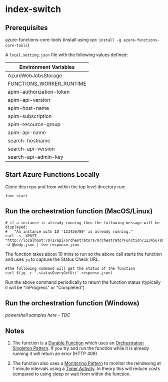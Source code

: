 # index-switch

## Prerequisites

azure-functions-core-tools (install using `npm install -g azure-functions-core-tools`)

A `local.setting.json` file with the following values defined:

|Environment Variables|
|---------------------|
|AzureWebJobsStorage|
|FUNCTIONS_WORKER_RUNTIME|
|apim-authorization-token|
|apim-api-version|
|apim-host-name|
|apim-subscription|
|apim-resource-group|
|apim-api-name|
|search-hostname|
|search-api-version|
|search-api-admin-key|

## Start Azure Functions Locally

Clone this repo and from within the top level directory run:
```
func start
```
## Run the orchestration function (MacOS/Linux)
```
# if a instance is already running then the following message will be displayed:
#   "An instance with ID '123456789' is already running."
curl -s -XPOST "http://localhost:7071/api/orchestrators/OrchestratorFunction/123456789" -d @body.json | tee response.json
```
The function takes about 10 mins to run so the above call starts the function and uses `jq` to capture the Status Check URL.
```
#the following command will get the status of the function
curl $(jq -r '.statusQueryGetUri' response.json)
```
Run the above command periodically to return the function status (typically it will be "inProgress" or "Completed").

## Run the orchestration function (Windows)

_powershell samples here - TBC_

## Notes
1) The function is a [Durable Function](https://docs.microsoft.com/en-us/azure/azure-functions/durable/durable-functions-overview)
which uses an [Orchestration Singleton Pattern](https://docs.microsoft.com/en-us/azure/azure-functions/durable/durable-functions-singletons).
If you try and run the function while it is already running it will return an error (HTTP 409) 

2) The function also uses a [Monitoring Pattern](https://docs.microsoft.com/en-us/azure/azure-functions/durable/durable-functions-concepts#monitoring)
to monitor the reindexing at 1 minute intervals using a [Timer Activity](https://docs.microsoft.com/en-us/azure/azure-functions/durable/durable-functions-timers).
In theory this will reduce costs compared to using sleep or wait from within the function.
